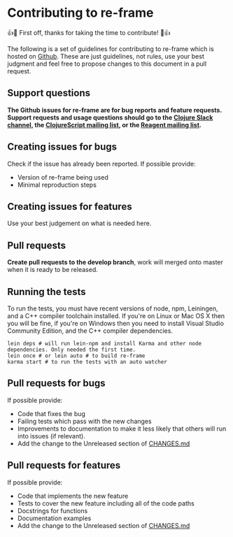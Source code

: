 # Contributing to re-frame

:+1::tada: First off, thanks for taking the time to contribute! :tada::+1:

The following is a set of guidelines for contributing to re-frame which is hosted on [Github](https://github.com/Day8/re-frame).
These are just guidelines, not rules, use your best judgment and feel free to propose changes to this document in a pull request.

## Support questions

**The Github issues for re-frame are for bug reports and feature requests. Support requests and usage questions should go to the [Clojure Slack channel](http://clojurians.net), the [ClojureScript mailing list](https://groups.google.com/forum/#!forum/clojurescript), or the [Reagent mailing list](https://groups.google.com/forum/#!forum/reagent-project).**

## Creating issues for bugs

Check if the issue has already been reported. If possible provide:

* Version of re-frame being used
* Minimal reproduction steps

## Creating issues for features

Use your best judgement on what is needed here.

## Pull requests

**Create pull requests to the develop branch**, work will merged onto master when it is ready to be released.

## Running the tests

To run the tests, you must have recent versions of node, npm, Leiningen, and a C++ compiler toolchain installed. If you're on Linux or Mac OS X then you will be fine, if you're on Windows then you need to install Visual Studio Community Edition, and the C++ compiler dependencies.

```
lein deps # will run lein-npm and install Karma and other node dependencies. Only needed the first time.
lein once # or lein auto # to build re-frame
karma start # to run the tests with an auto watcher
```

## Pull requests for bugs

If possible provide:

* Code that fixes the bug
* Failing tests which pass with the new changes
* Improvements to documentation to make it less likely that others will run into issues (if relevant).
* Add the change to the Unreleased section of [CHANGES.md](CHANGES.md)

## Pull requests for features

If possible provide:

* Code that implements the new feature
* Tests to cover the new feature including all of the code paths
* Docstrings for functions
* Documentation examples
* Add the change to the Unreleased section of [CHANGES.md](CHANGES.md)
